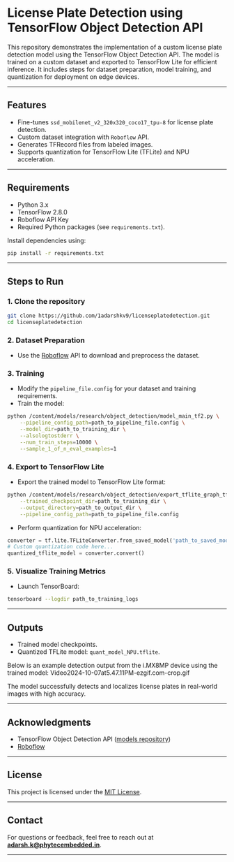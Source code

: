 
# License Plate Detection using TensorFlow Object Detection API

This repository demonstrates the implementation of a custom license plate detection model using the TensorFlow Object Detection API. The model is trained on a custom dataset and exported to TensorFlow Lite for efficient inference. It includes steps for dataset preparation, model training, and quantization for deployment on edge devices.

---

## Features

- Fine-tunes `ssd_mobilenet_v2_320x320_coco17_tpu-8` for license plate detection.
- Custom dataset integration with `Roboflow` API.
- Generates TFRecord files from labeled images.
- Supports quantization for TensorFlow Lite (TFLite) and NPU acceleration.

---

## Requirements

- Python 3.x
- TensorFlow 2.8.0
- Roboflow API Key
- Required Python packages (see `requirements.txt`).

Install dependencies using:
```bash
pip install -r requirements.txt
```

---

## Steps to Run

### 1. Clone the repository
```bash
git clone https://github.com/1adarshkv9/licenseplatedetection.git
cd licenseplatedetection
```

### 2. Dataset Preparation
- Use the [Roboflow](https://roboflow.com/) API to download and preprocess the dataset.

### 3. Training
- Modify the `pipeline_file.config` for your dataset and training requirements.
- Train the model:
```bash
python /content/models/research/object_detection/model_main_tf2.py \
    --pipeline_config_path=path_to_pipeline_file.config \
    --model_dir=path_to_training_dir \
    --alsologtostderr \
    --num_train_steps=10000 \
    --sample_1_of_n_eval_examples=1
```

### 4. Export to TensorFlow Lite
- Export the trained model to TensorFlow Lite format:
```bash
python /content/models/research/object_detection/export_tflite_graph_tf2.py \
    --trained_checkpoint_dir=path_to_training_dir \
    --output_directory=path_to_output_dir \
    --pipeline_config_path=path_to_pipeline_file.config
```

- Perform quantization for NPU acceleration:
```python
converter = tf.lite.TFLiteConverter.from_saved_model('path_to_saved_model')
# Custom quantization code here...
quantized_tflite_model = converter.convert()
```

### 5. Visualize Training Metrics
- Launch TensorBoard:
```bash
tensorboard --logdir path_to_training_logs
```

---

## Outputs

- Trained model checkpoints.
- Quantized TFLite model: `quant_model_NPU.tflite`.

Below is an example detection output from the i.MX8MP device using the trained model:
Video2024-10-07at5.47.11PM-ezgif.com-crop.gif

The model successfully detects and localizes license plates in real-world images with high accuracy.

---

## Acknowledgments

- TensorFlow Object Detection API ([models repository](https://github.com/tensorflow/models))
- [Roboflow](https://roboflow.com/)

---

## License

This project is licensed under the [MIT License](LICENSE).

---

## Contact

For questions or feedback, feel free to reach out at **adarsh.k@phytecembedded.in**.

---


